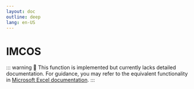 ```yaml
---
layout: doc
outline: deep
lang: en-US
---
```


# IMCOS

::: warning
🚧 This function is implemented but currently lacks detailed documentation. For guidance, you may refer to the equivalent functionality in [Microsoft Excel documentation](https://support.microsoft.com/en-us/office/excel-functions-by-category-5f91f4e9-7b42-46d2-9bd1-63f26a86c0eb).
:::